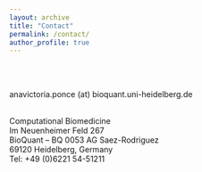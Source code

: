 ```yaml
---
layout: archive
title: "Contact"
permalink: /contact/
author_profile: true
---
```

<br/> <br/>

anavictoria.ponce (at) bioquant.uni-heidelberg.de <br/> <br/>

Computational Biomedicine  <br/>
Im Neuenheimer Feld 267  <br/>
BioQuant – BQ 0053 AG Saez-Rodriguez <br/>
69120 Heidelberg, Germany <br/>
Tel: +49 (0)6221 54-51211 <br/>
		


